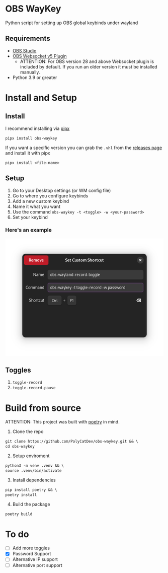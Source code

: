 # OBS WayKey

Python script for setting up OBS global keybinds under wayland

## Requirements

- [OBS Studio](https://obsproject.com/)
- [OBS Websocket v5 Plugin](https://github.com/obsproject/obs-websocket/releases/tag/5.0.0)
  - ATTENTION: For OBS version 28 and above Websocket plugin is included by default. If you run an older version it must be installed manually.
- Python 3.9 or greater

# Install and Setup

## Install

I recommend installing via [pipx](https://github.com/pypa/pipx)

```
pipx install obs-waykey
```

If you want a specific version you can grab the `.vhl` from the [releases page](https://github.com/PolyCatDev/obs-waykey/releases) and install it with pipx

```
pipx install <file-name>
```

## Setup

1. Go to your Desktop settings (or WM config file)
2. Go to where you configure keybinds
3. Add a new custom keybind
4. Name it what you want
5. Use the command `obs-waykey -t <toggle> -w <your-password>`
6. Set your keybind

### Here's an example

![my keybind](https://github.com/PolyCatDev/obs-waykey/blob/main/.github/toggle-rec-config.png)

## Toggles

1. `toggle-record`
2. `toggle-record-pause`

# Build from source

ATTENTION: This project was built with [poetry](https://python-poetry.org/) in mind.

1. Clone the repo

```
git clone https://github.com/PolyCatDev/obs-waykey.git && \
cd obs-waykey
```

2. Setup enviroment

```
python3 -m venv .venv && \
source .venv/bin/activate
```

3. Install dependencies

```
pip install poetry && \
poetry install
```

4. Build the package

```
poetry build
```

# To do

- [ ] Add more toggles
- [x] Password Support
- [ ] Alternative IP support
- [ ] Alternative port support
